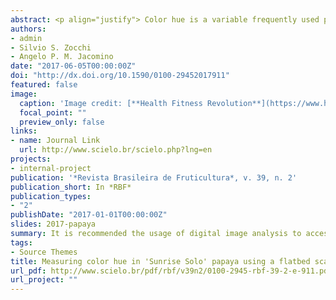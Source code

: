```yaml
---
abstract: <p align="justify"> Color hue is a variable frequently used postharvest to assess the physiological maturity of various fruits. In general, mean color hue is quantified by visual techniques, but this method, based on human grading, is tedious and may be erroneous. The color of fruit peel is frequently determined at four points randomly distributed on the equatorial region of a fruit, but this practice can lead to biased results because these points represent the equatorial region only and not the total area of the fruit peel. consequently, this bias is not due to equipment measurement errors, but to the bias in the sampling process of the points on the fruit epidermis. an alternative to such methods is the digital image which provides information about all regions of the fruit peel, and results in a more accurate mean hue. however, this technique requires calibration to correct the values of luminance, hue and intensity obtained through the scanner. This calibration can be performed from color patterns such that each pattern is assessed by means of a scanner and a colorimeter. Thus, an experiment was conducted using 297 color patterns based on the munssel color chart for plant tissue. The results showed that the scanner could be used as a device for color assessment where the determination coefficients were above 0.9 for all color components. Next, a second experiment was conducted in order to compare the scanner and colorimeter methodologies. For this, we used a papaya fruit, cv. Sunrise Solo, which was assessed by these two devices for a period of 19 days. The results showed that the image analysis measures have a different mean hue when compared with the mean hue obtained by the method using a colorimeter. Therefore, it is recommended that digital image analysis be used for the evaluation of the hue of fruit peel color when fruit presents non-uniform coloration.</p>
authors:
- admin
- Silvio S. Zocchi
- Angelo P. M. Jacomino
date: "2017-06-05T00:00:00Z"
doi: "http://dx.doi.org/10.1590/0100-29452017911"
featured: false
image:
  caption: 'Image credit: [**Health Fitness Revolution**](https://www.healthfitnessrevolution.com/18-reasons-we-love-papaya-and-you-should-too/)'
  focal_point: ""
  preview_only: false
links:
- name: Journal Link
  url: http://www.scielo.br/scielo.php?lng=en
projects:
- internal-project
publication: '*Revista Brasileira de Fruticultura*, v. 39, n. 2'
publication_short: In *RBF*
publication_types:
- "2"
publishDate: "2017-01-01T00:00:00Z"
slides: 2017-papaya
summary: It is recommended the usage of digital image analysis to access the fruit peel color when it has non-uniform coloration.
tags:
- Source Themes
title: Measuring color hue in 'Sunrise Solo' papaya using a flatbed scanner
url_pdf: http://www.scielo.br/pdf/rbf/v39n2/0100-2945-rbf-39-2-e-911.pdf
url_project: ""
---
```

